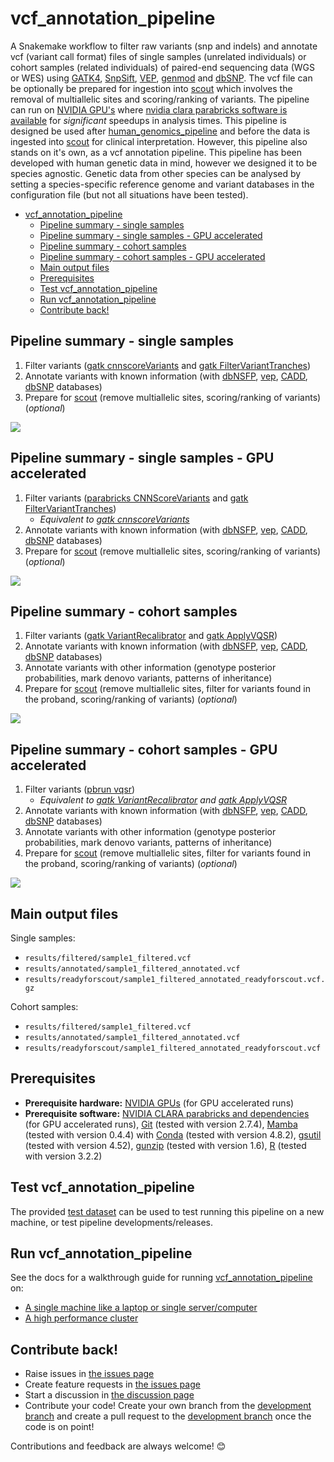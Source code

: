# vcf_annotation_pipeline

A Snakemake workflow to filter raw variants (snp and indels) and annotate vcf (variant call format) files of single samples (unrelated individuals) or cohort samples (related individuals) of paired-end sequencing data (WGS or WES) using [GATK4](https://gatk.broadinstitute.org/hc/en-us), [SnpSift](http://snpeff.sourceforge.net/SnpSift.html), [VEP](https://asia.ensembl.org/info/docs/tools/vep/index.html), [genmod](https://github.com/moonso/genmod) and [dbSNP](https://www.ncbi.nlm.nih.gov/SNP/). The vcf file can be optionally be prepared for ingestion into [scout](http://www.clinicalgenomics.se/scout/) which involves the removal of multiallelic sites and scoring/ranking of variants. The pipeline can run on [NVIDIA GPU's](https://www.nvidia.com/en-gb/graphics-cards/) where [nvidia clara parabricks software is available](https://www.nvidia.com/en-us/docs/parabricks/quickstart-guide/software-overview/) for *significant* speedups in analysis times. This pipeline is designed be used after [human_genomics_pipeline](https://github.com/ESR-NZ/human_genomics_pipeline) and before the data is ingested into [scout](https://github.com/Clinical-Genomics/scout) for clinical interpretation. However, this pipeline also stands on it's own, as a vcf annotation pipeline. This pipeline has been developed with human genetic data in mind, however we designed it to be species agnostic. Genetic data from other species can be analysed by setting a species-specific reference genome and variant databases in the configuration file (but not all situations have been tested).

- [vcf_annotation_pipeline](#vcf_annotation_pipeline)
  - [Pipeline summary - single samples](#pipeline-summary---single-samples)
  - [Pipeline summary - single samples - GPU accelerated](#pipeline-summary---single-samples---gpu-accelerated)
  - [Pipeline summary - cohort samples](#pipeline-summary---cohort-samples)
  - [Pipeline summary - cohort samples - GPU accelerated](#pipeline-summary---cohort-samples---gpu-accelerated)
  - [Main output files](#main-output-files)
  - [Prerequisites](#prerequisites)
  - [Test vcf_annotation_pipeline](#test-vcf_annotation_pipeline)
  - [Run vcf_annotation_pipeline](#run-vcf_annotation_pipeline)
  - [Contribute back!](#contribute-back)

## Pipeline summary - single samples

1. Filter variants ([gatk cnnscoreVariants](https://gatk.broadinstitute.org/hc/en-us/articles/360037226672-CNNScoreVariants) and [gatk FilterVariantTranches](https://gatk.broadinstitute.org/hc/en-us/articles/360042479092-FilterVariantTranches))
2. Annotate variants with known information (with [dbNSFP](http://database.liulab.science/dbNSFP), [vep](https://grch37.ensembl.org/info/docs/tools/vep/index.html), [CADD](https://cadd.gs.washington.edu/), [dbSNP](https://www.ncbi.nlm.nih.gov/snp/) databases)
3. Prepare for [scout](https://github.com/Clinical-Genomics/scout) (remove multiallelic sites, scoring/ranking of variants) (*optional*)

<img src="./images/rulegraph_single.png" class="center">

## Pipeline summary - single samples - GPU accelerated

1. Filter variants ([parabricks CNNScoreVariants](https://docs.nvidia.com/clara/parabricks/v3.6.1/text/variant_processing.html#cnnscorevariants) and [gatk FilterVariantTranches](https://gatk.broadinstitute.org/hc/en-us/articles/360042479092-FilterVariantTranches))
   - *Equivalent to [gatk cnnscoreVariants](https://gatk.broadinstitute.org/hc/en-us/articles/360037226672-CNNScoreVariants)*
2. Annotate variants with known information (with [dbNSFP](http://database.liulab.science/dbNSFP), [vep](https://grch37.ensembl.org/info/docs/tools/vep/index.html), [CADD](https://cadd.gs.washington.edu/), [dbSNP](https://www.ncbi.nlm.nih.gov/snp/) databases)
3. Prepare for [scout](https://github.com/Clinical-Genomics/scout) (remove multiallelic sites, scoring/ranking of variants) (*optional*)

<img src="./images/rulegraph_single_gpu.png" class="center">

## Pipeline summary - cohort samples

1. Filter variants ([gatk VariantRecalibrator](https://gatk.broadinstitute.org/hc/en-us/articles/360036351392-VariantRecalibrator) and [gatk ApplyVQSR](https://gatk.broadinstitute.org/hc/en-us/articles/360037423291-ApplyVQSR))
2. Annotate variants with known information (with [dbNSFP](http://database.liulab.science/dbNSFP), [vep](https://grch37.ensembl.org/info/docs/tools/vep/index.html), [CADD](https://cadd.gs.washington.edu/), [dbSNP](https://www.ncbi.nlm.nih.gov/snp/) databases)
3. Annotate variants with other information (genotype posterior probabilities, mark denovo variants, patterns of inheritance)
4. Prepare for [scout](https://github.com/Clinical-Genomics/scout) (remove multiallelic sites, filter for variants found in the proband, scoring/ranking of variants) (*optional*)

<img src="./images/rulegraph_cohort.png" class="center">

## Pipeline summary - cohort samples - GPU accelerated

1. Filter variants ([pbrun vqsr](https://docs.nvidia.com/clara/parabricks/v3.6.1/text/variant_processing.html#vqsr))
   - *Equivalent to [gatk VariantRecalibrator](https://gatk.broadinstitute.org/hc/en-us/articles/360036351392-VariantRecalibrator) and [gatk ApplyVQSR](https://gatk.broadinstitute.org/hc/en-us/articles/360037423291-ApplyVQSR)*
2. Annotate variants with known information (with [dbNSFP](http://database.liulab.science/dbNSFP), [vep](https://grch37.ensembl.org/info/docs/tools/vep/index.html), [CADD](https://cadd.gs.washington.edu/), [dbSNP](https://www.ncbi.nlm.nih.gov/snp/) databases)
3. Annotate variants with other information (genotype posterior probabilities, mark denovo variants, patterns of inheritance)
4. Prepare for [scout](https://github.com/Clinical-Genomics/scout) (remove multiallelic sites, filter for variants found in the proband, scoring/ranking of variants) (*optional*)

<img src="./images/rulegraph_cohort_gpu.png" class="center">

## Main output files

Single samples:

- `results/filtered/sample1_filtered.vcf`
- `results/annotated/sample1_filtered_annotated.vcf`
- `results/readyforscout/sample1_filtered_annotated_readyforscout.vcf.gz`

Cohort samples:

- `results/filtered/sample1_filtered.vcf`
- `results/annotated/sample1_filtered_annotated.vcf`
- `results/readyforscout/sample1_filtered_annotated_readyforscout.vcf`

## Prerequisites

- **Prerequisite hardware:** [NVIDIA GPUs](https://www.nvidia.com/en-gb/graphics-cards/) (for GPU accelerated runs)
- **Prerequisite software:** [NVIDIA CLARA parabricks and dependencies](https://www.nvidia.com/en-us/docs/parabricks/local-installation/) (for GPU accelerated runs), [Git](https://git-scm.com/) (tested with version 2.7.4), [Mamba](https://github.com/TheSnakePit/mamba) (tested with version 0.4.4) with [Conda](https://docs.conda.io/projects/conda/en/latest/index.html) (tested with version 4.8.2), [gsutil](https://pypi.org/project/gsutil/) (tested with version 4.52), [gunzip](https://linux.die.net/man/1/gunzip) (tested with version 1.6), [R](https://www.r-project.org/) (tested with version 3.2.2)

## Test vcf_annotation_pipeline

The provided [test dataset](./test) can be used to test running this pipeline on a new machine, or test pipeline developments/releases.

## Run vcf_annotation_pipeline

See the docs for a walkthrough guide for running [vcf_annotation_pipeline](https://github.com/ESR-NZ/vcf_annotation_pipeline) on:

- [A single machine like a laptop or single server/computer](./docs/running_on_a_single_machine.md)
- [A high performance cluster](./docs/running_on_a_hpc.md)

## Contribute back!

- Raise issues in [the issues page](https://github.com/ESR-NZ/vcf_annotation_pipeline/issues)
- Create feature requests in [the issues page](https://github.com/ESR-NZ/vcf_annotation_pipeline/issues)
- Start a discussion in [the discussion page](https://github.com/ESR-NZ/vcf_annotation_pipeline/discussions)
- Contribute your code! Create your own branch from the [development branch](https://github.com/ESR-NZ/vcf_annotation_pipeline/tree/dev) and create a pull request to the [development branch](https://github.com/ESR-NZ/vcf_annotation_pipeline/tree/dev) once the code is on point!

Contributions and feedback are always welcome! :blush:
